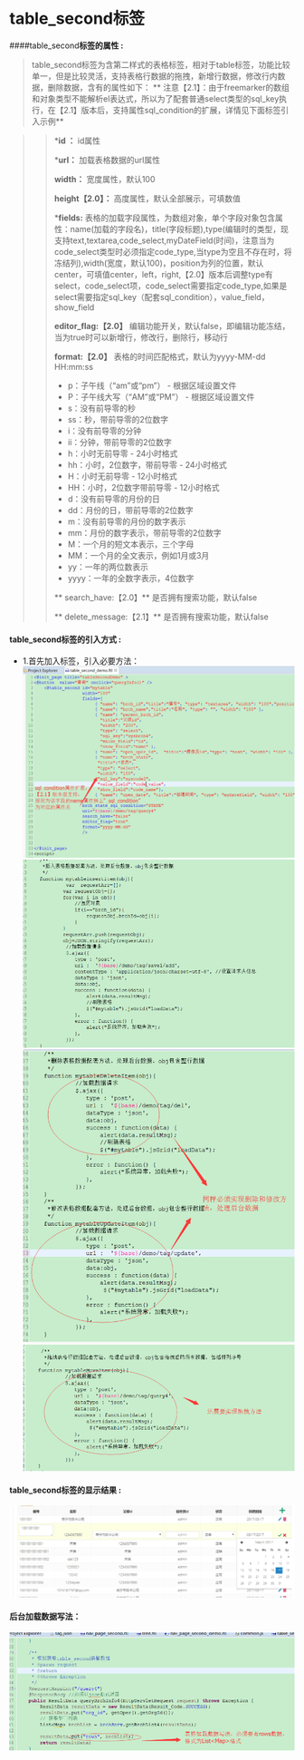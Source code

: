 # table_second**标签**

####table_second**标签的属性 :**

> table_second标签为含第二样式的表格标签，相对于table标签，功能比较单一，但是比较灵活，支持表格行数据的拖拽，新增行数据，修改行内数据，删除数据，含有的属性如下：
** 注意【2.1】：由于freemarker的数组和对象类型不能解析el表达式，所以为了配套普通select类型的sql_key执行，在【2.1】版本后，支持属性sql_condition的扩展，详情见下面标签引入示例**

>
> > ***id ：** id属性
> >
> > ***url：** 加载表格数据的url属性
> >
> > **width：** 宽度属性，默认100
> >
> > **height【2.0】：** 高度属性，默认全部展示，可填数值
> >
> > ***fields:** 表格的加载字段属性，为数组对象，单个字段对象包含属性：name(加载的字段名)，title(字段标题),type(编辑时的类型，现支持text,textarea,code_select,myDateField(时间)，注意当为code_select类型时必须指定code_type,当type为空且不存在时，将冻结列),width(宽度，默认100)，position为列的位置，默认center，可填值center，left，right,【2.0】版本后调整type有select，code_select项，code_select需要指定code_type,如果是select需要指定sql_key（配套sql_condition），value_field，show_field
> >
> > **editor_flag:【2.0】** 编辑功能开关，默认false，即编辑功能冻结，当为true时可以新增行，修改行，删除行，移动行
> >
> > **format:【2.0】** 表格的时间匹配格式，默认为yyyy-MM-dd HH:mm:ss
> > * p：子午线（“am”或“pm”） - 根据区域设置文件
> > * P：子午线大写（“AM”或“PM”） - 根据区域设置文件
> > * s：没有前导零的秒
> > * ss：秒，带前导零的2位数字
> > * i：没有前导零的分钟
> > * ii：分钟，带前导零的2位数字
> > * h：小时无前导零 - 24小时格式
> > * hh：小时，2位数字，带前导零 - 24小时格式
> > * H：小时无前导零 - 12小时格式
> > * HH：小时，2位数字带前导零 - 12小时格式
> > * d：没有前导零的月份的日
> > * dd：月份的日，带前导零的2位数字
> > * m：没有前导零的月份的数字表示
> > * mm：月份的数字表示，带前导零的2位数字
> > * M：一个月的短文本表示，三个字母
> > * MM：一个月的全文表示，例如1月或3月
> > * yy：一年的两位数表示
> > * yyyy：一年的全数字表示，4位数字
>>
>> ** search_have:【2.0】** 是否拥有搜索功能，默认false
>>
>> ** delete_message:【2.1】** 是否拥有搜索功能，默认false






#### table_second标签的引入方式 :
* 1.首先加入标签，引入必要方法：
![](/assets/table_second9.png)
![](/assets/table_second10.png)
![](/assets/table_second2.png)
![](/assets/table_second3.png)

#### table_second标签的显示结果 :

![](/assets/table_second11.png)
#### 后台加载数据写法：
![](/assets/table_second5.png)

